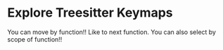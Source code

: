 # Explore Treesitter Keymaps
  You can move by function!! Like to next function.
  You can also select by scope of function!!
